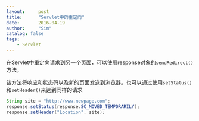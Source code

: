 ```yaml
---
layout:     post
title:      "Servlet中的重定向"
date:       2016-04-19
author:     "Sim"
catalog: false
tags:
    - Servlet
---
```


在Servlet中重定向请求到另一个页面，可以使用response对象的`sendRedirect()`方法。

该方法将响应和状态码以及新的页面发送到浏览器。也可以通过使用`setStatus()`和`setHeader()`来达到同样的请求

```Java
String site = "http://www.newpage.com";
response.setStatus(response.SC_MOVED_TEMPORARILY);
response.setHeader("Location", site);
```
